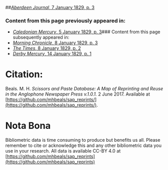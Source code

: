 ##[*Aberdeen Journal*, 7 January 1829, p. 3](https://mhbeals.github.io/sap_html/Aberdeen-Journal/Aberdeen-Journal-7-January-1829-p-3)

### Content from this page previously appeared in:
+ [*Caledonian Mercury*, 5 January 1829, p. 3](https://mhbeals.github.io/sap_html/Caledonian-Mercury/Caledonian-Mercury-5-January-1829-p-3)### Content from this page subsequently appeared in:
+ [*Morning Chronicle*, 8 January 1829, p. 3](https://mhbeals.github.io/sap_html/Morning-Chronicle/Morning-Chronicle-8-January-1829-p-3)
+ [*The Times*, 8 January 1829, p. 2](https://mhbeals.github.io/sap_html/The-Times/The-Times-8-January-1829-p-2)
+ [*Derby Mercury*, 14 January 1829, p. 1](https://mhbeals.github.io/sap_html/Derby-Mercury/Derby-Mercury-14-January-1829-p-1)
                    
# Citation: 

Beals. M. H. *Scissors and Paste Database: A Map of Reprinting and Reuse in the Anglophone Newspaper Press v.1.0.1.* 2 June 2017. Available at [https://github.com/mhbeals/sap_reprints/](https://github.com/mhbeals/sap_reprints/). 
                    
# Nota Bona

Bibliometric data is time consuming to produce but benefits us all. Please remember to cite or acknowledge this and any other bibliometric data you use in your research. All data is available CC-BY 4.0 at [https://github.com/mhbeals/sap_reprints](https://github.com/mhbeals/sap_reprints)